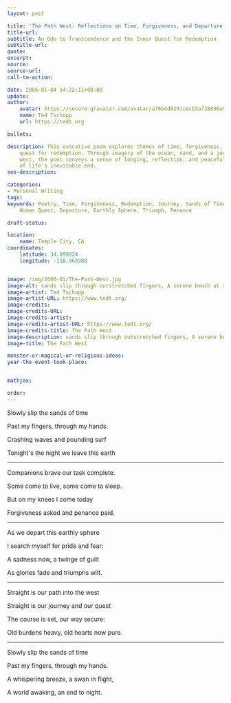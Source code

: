 ```yaml
---
layout: post

title: 'The Path West: Reflections on Time, Forgiveness, and Departure'
title-url:
subtitle: An Ode to Transcendence and the Inner Quest for Redemption
subtitle-url:
quote:
excerpt:
source:
source-url:
call-to-action:

date: 2006-01-04 14:22:11+00:00
update:
author:
    avatar: https://secure.gravatar.com/avatar/a76b4d6291cecb3a738896a971bfb903?s=512&d=mp&r=g
    name: Ted Tschopp
    url: https://tedt.org

bullets:

description: This evocative poem explores themes of time, forgiveness, and the human
    quest for redemption. Through imagery of the ocean, sand, and a journey into the
    west, the poet conveys a sense of longing, reflection, and peaceful acceptance
    of life's inevitable end.
seo-description:

categories:
- Personal Writing
tags:
keywords: Poetry, Time, Forgiveness, Redemption, Journey, Sands of Time, Reflection,
    Human Quest, Departure, Earthly Sphere, Triumph, Penance

draft-status:

location:
    name: Temple City, CA
coordinates:
    latitude: 34.099024
    longitude: -118.069288


image: /img/2006-01/The-Path-West.jpg
image-alt: sands slip through outstretched fingers, A serene beach at sunset, waves gently lap the shore, A lone figure stands in contemplation, reflections on time, forgiveness, life's journey expressed 
image-artist: Ted Tschopp
image-artist-URL: https://www.tedt.org/
image-credits:
image-credits-URL:
image-credits-artist:
image-credits-artist-URL: https://www.tedt.org/
image-credits-title: The Path West
image-description: sands slip through outstretched fingers, A serene beach at sunset, waves gently lap the shore, A lone figure stands in contemplation, reflections on time, forgiveness, life's journey expressed 
image-title: The Path West

monster-or-magical-or-religious-ideas:
year-the-event-took-place:


mathjax:

order:
---
```


Slowly slip the sands of time  

Past my fingers, through my hands.  

Crashing waves and pounding surf  

Tonight's the night we leave this earth

* * *

Companions brave our task complete.  

Some come to live, some come to sleep.  

But on my knees I come today

Forgiveness asked and penance paid.

* * *

As we depart this earthly sphere  

I search myself for pride and fear:  

A sadness now, a twinge of guilt  

As glories fade and triumphs wilt.

* * *

Straight is our path into the west  

Straight is our journey and our quest  

The course is set, our way secure:  

Old burdens heavy, old hearts now pure.

* * *

Slowly slip the sands of time  

Past my fingers, through my hands.  

A whispering breeze, a swan in flight,  

A world awaking, an end to night.
